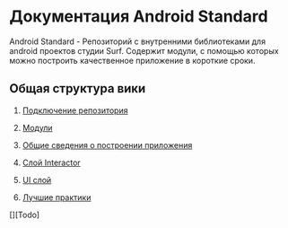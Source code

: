 Документация Android Standard
=============================

Android Standard - Репозиторий с внутренними библиотеками для android проектов студии Surf.
Содержит модули, с помощью которых можно построить качественное приложение
в короткие сроки.

Общая структура вики
--------------------
1. [Подключение репозитория](add_repo_to_project.md)

1. [Модули](modules.md)

1. [Общие сведения о построении приложения](arch.md)

1. [Слой Interactor](interactor.md)

1. [UI слой](ui.md)

1. [Лучшие практики](best_practice.md)

[][Todo]
